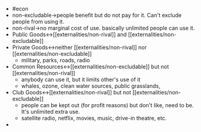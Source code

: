 - #econ
- non-excludable→people benefit but do not pay for it. Can't exclude people from using it. 
- non-rival→no marginal cost of use. basically unlimited people can use it. 
- Public Goods↔[[externalities/non-rival]] and [[externalities/non-excludable]] 
- Private Goods↔neither [[externalities/non-rival]] nor [[externalities/non-excludable]] 
    - military, parks, roads, radio
- Common Resources↔[[externalities/non-excludable]] but not [[externalities/non-rival]] 
    - anybody can use it, but it limits other's use of it
    - whales, ozone, clean water sources, public grasslands,
- Club Goods↔[[externalities/non-rival]] but not [[externalities/non-excludable]] 
    - people can be kept out (for profit reasons) but don't like, need to be. It's unlimited extra use.
    - satellite radio, netflix, movies, music, drive-in theatre, etc.
- 
